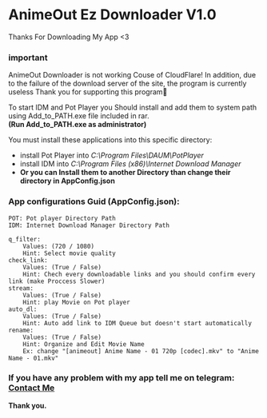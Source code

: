 # AnimeOut Ez Downloader V1.0
Thanks For Downloading My App <3

### important
AnimeOut Downloader is not working Couse of CloudFlare!
In addition, due to the failure of the download server of the site, the program is currently useless
Thank you for supporting this program💓

To start IDM and Pot Player you Should install and add them to system path using Add_to_PATH.exe file included in rar.<br>
**(Run Add_to_PATH.exe as administrator)**

You must install these applications into this specific directory:
- install Pot Player into *C:\Program Files\DAUM\PotPlayer*
- install IDM into *C:\Program Files (x86)\Internet Download Manager*
- **Or you can Install them to another Directory than change their directory in AppConfig.json**

### App configurations Guid (AppConfig.json):
	POT: Pot player Directory Path
	IDM: Internet Download Manager Directory Path

	q_filter:
		Values: (720 / 1080)
		Hint: Select movie quality
	check_link:
		Values: (True / False)
		Hint: Chech every downloadable links and you should confirm every link (make Proccess Slower)
	stream:
		Values: (True / False)
		Hint: play Movie on Pot player
	auto_dl:
		Values: (True / False)
		Hint: Auto add link to IDM Queue but doesn't start automatically
	rename:
		Values: (True / False)
		Hint: Organize and Edit Movie Name
		Ex: change "[animeout] Anime Name - 01 720p [codec].mkv" to "Anime Name - 01.mkv"

### If you have any problem with my app tell me on telegram: [Contact Me](https://t.me/mirhosseinf79)
**Thank you.**
